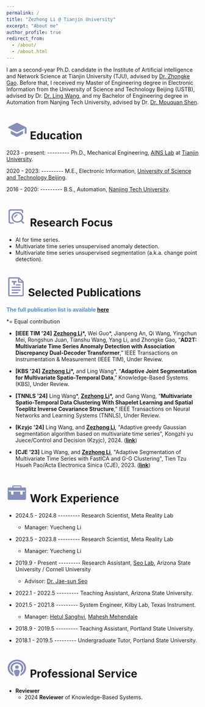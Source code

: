 ```yaml
---
permalink: /
title: "Zezhong Li @ Tianjin University"
excerpt: "About me"
author_profile: true
redirect_from: 
  - /about/
  - /about.html
---
```


I am a second-year Ph.D. candidate in the Institute of Artificial intelligence and Network Science at Tianjin University (TJU), advised by [Dr. Zhongke Gao](https://ains.tju.edu.cn/info/1052/1057.htm). Before that, I received my Master of Engineering degree in Electronic Information from the University of Science and Technology Beijing (USTB), advised by Dr. [Dr. Ling Wang](https://faculty.ustb.edu.cn/LingWang1/zh_CN/index/77379/list/index.htm), and my Bachelor of Engineering degree in Automation from Nanjing Tech University, advised by Dr. [Dr. Mouquan Shen](https://eecs.njtech.edu.cn/info/1129/4881.htm). 


# <img src="../images/education_icon.png" width="55" height="50"> Education

2023 - present:  ---------  Ph.D., Mechanical Engineering, [AINS Lab](https://ains.tju.edu.cn/index.htm) at [Tianjin University](https://www.tju.edu.cn/). 

2020 - 2023: --------- M.E., Electronic Information, [University of Science and Technology Beijing](https://www.ustb.edu.cn/).

2016 - 2020:      ---------  B.S., Automation, [Nanjing Tech University](https://www.njtech.edu.cn/).


<img src="../images/focus_icon.png" width="55" height="50"> Research Focus
======
- AI for time series.
- Multivariate time series unsupervised anomaly detection. 
- Multivariate time series unsupervised segmentation (a.k.a. change point detection).


<img src="../images/paper_icon.png" width="50" height="50"> Selected Publications
======

<span style="color:rgb(72, 145, 240)">**The full publication list is available [here](https://lzz19980125.github.io/publications/)**</span>

*= Equal contribution

- **[IEEE TIM '24]** **<u>Zezhong Li</u>\*,** Wei Guo\*, Jianpeng An, Qi Wang, Yingchun Mei, Rongshun Juan, Tianshu Wang, Yang Li, and Zhongke Gao, “**AD2T: Multivariate Time Series Anomaly Detection with Association Discrepancy Dual-Decoder Transformer**,” IEEE Transactions on Instrumentation & Measurement (IEEE TIM), Under Review.

- **[KBS '24]** **<u>Zezhong Li</u>\*,** and Ling Wang\*, “**Adaptive Joint Segmentation for Multivariate Spatio-Temporal Data**,” Knowledge-Based Systems (KBS), Under Review.

- **[TNNLS '24]** Ling Wang\*, **<u>Zezhong Li</u>\*,** and Gang Wang, “**Multivariate Spatio-Temporal Data Clustering With Shapelet Learning and Spatial Toeplitz Inverse Covariance Structure**,” IEEE Transactions on Neural Networks and Learning Systems (TNNLS), Under Review.

- **[Kzyjc '24]** Ling Wang, and **<u>Zezhong Li</u>**, "Adaptive greedy Gaussian segmentation algorithm based on multivariate time series", Kongzhi yu Juece/Control and Decision (Kzyjc), 2024. ([**link**](http://kzyjc.alljournals.cn/kzyjc/article/abstract/20240224?st=search))

- **[CJE '23]** Ling Wang, and **<u>Zezhong Li</u>**, "Adaptive Segmentation of Multivariate Time Series with FastICA and G-G Clustering", Tien Tzu Hsueh Pao/Acta Electronica Sinica (CJE), 2023. ([**link**](https://www.ejournal.org.cn/CN/10.12263/DZXB.20220649))


# <img src="../images/work_icon.jpg" width="55" height="50"> Work Experience

- 2024.5 - 2024.8 --------- Research Scientist, Meta Reality Lab
  - Manager: Yuecheng Li

- 2023.5 - 2023.8 --------- Research Scientist, Meta Reality Lab
  - Manager: Yuecheng Li

- 2019.9 - Present --------- Research Assistant, [Seo Lab](https://faculty.engineering.asu.edu/jseo/), Arizona State University / Cornell University
  - Advisor: [Dr. Jae-sun Seo](https://www.linkedin.com/in/jae-sun-seo-21062717/)
- 2022.1 - 2022.5  --------- Teaching Assistant, Arizona State University.
- 2021.5 - 2021.8  --------- System Engineer, Kilby Lab, Texas Instrument. 
  - Manager: [Hetul Sanghvi](https://www.linkedin.com/in/hetulsanghvi/), [Mahesh Mehendale](https://www.linkedin.com/in/mahesh-mehendale/) 
- 2018.9 - 2019.5  --------- Teaching Assistant, Portland State University.
- 2018.1 - 2019.5  --------- Undergraduate Tutor, Portland State University.


# <img src="../images/service.png" width="55" height="50"> Professional Service

- **Reviewer**
  - 2024 **Reviewer** of Knowledge-Based Systems.
